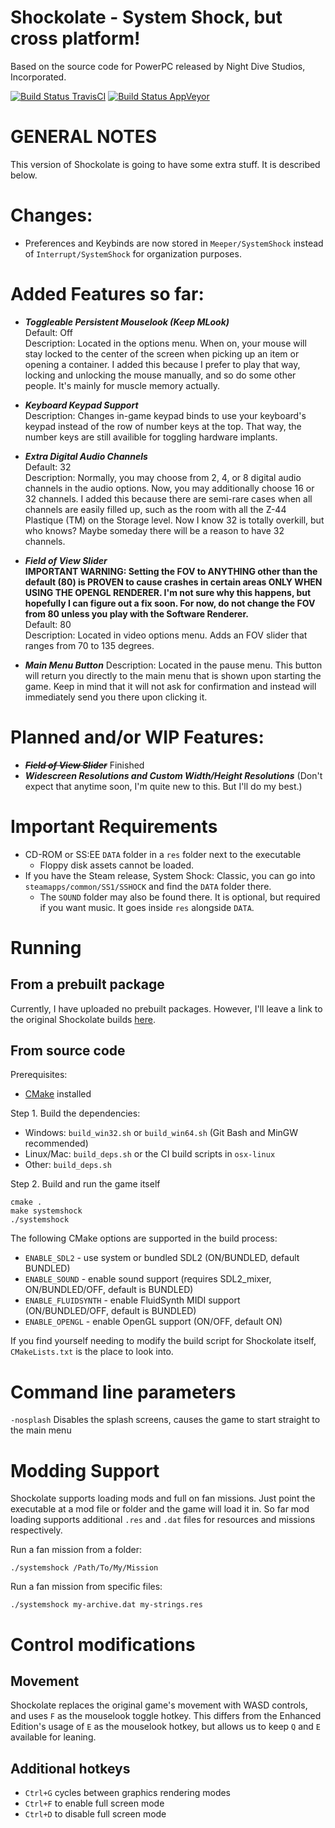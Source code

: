 Shockolate - System Shock, but cross platform!
============================
Based on the source code for PowerPC released by Night Dive Studios, Incorporated.

[![Build Status TravisCI](https://travis-ci.org/Interrupt/systemshock.svg?branch=master)](https://travis-ci.org/Interrupt/systemshock) [![Build Status AppVeyor](https://ci.appveyor.com/api/projects/status/5fmcswq8n7ni0o9j/branch/master?svg=true)](https://ci.appveyor.com/project/Interrupt/systemshock)

GENERAL NOTES
=============

This version of Shockolate is going to have some extra stuff. It is described below.

Changes:
========

- Preferences and Keybinds are now stored in `Meeper/SystemShock` instead of `Interrupt/SystemShock` for organization purposes.

Added Features so far:
======================

- **_Toggleable Persistent Mouselook (Keep MLook)_**  
Default: Off  
Description: Located in the options menu. When on, your mouse will stay locked to the center of the screen when picking up an item or opening a container. I added this because I prefer to play that way, locking and unlocking the mouse manually, and so do some other people. It's mainly for muscle memory actually.

- **_Keyboard Keypad Support_**  
Description: Changes in-game keypad binds to use your keyboard's keypad instead of the row of number keys at the top. That way, the number keys are still availible for toggling hardware implants.

- **_Extra Digital Audio Channels_**  
Default: 32  
Description: Normally, you may choose from 2, 4, or 8 digital audio channels in the audio options. Now, you may additionally choose 16 or 32 channels. I added this because there are semi-rare cases when all channels are easily filled up, such as the room with all the Z-44 Plastique (TM) on the Storage level. Now I know 32 is totally overkill, but who knows? Maybe someday there will be a reason to have 32 channels.

- **_Field of View Slider_**  
**IMPORTANT WARNING: Setting the FOV to ANYTHING other than the default (80) is PROVEN to cause crashes in certain areas ONLY WHEN USING THE OPENGL RENDERER. I'm not sure why this happens, but hopefully I can figure out a fix soon. For now, do not change the FOV from 80 unless you play with the Software Renderer.**  
Default: 80  
Description: Located in video options menu. Adds an FOV slider that ranges from 70 to 135 degrees.

- **_Main Menu Button_**
Description: Located in the pause menu. This button will return you directly to the main menu that is shown upon starting the game. Keep in mind that it will not ask for confirmation and instead will immediately send you there upon clicking it.

Planned and/or WIP Features:
============================

- ~~**_Field of View Slider_**~~ Finished  
- **_Widescreen Resolutions and Custom Width/Height Resolutions_** (Don't expect that anytime soon, I'm quite new to this. But I'll do my best.)

Important Requirements
======================

  - CD-ROM or SS:EE `DATA` folder in a `res` folder next to the executable
    - Floppy disk assets cannot be loaded.
  - If you have the Steam release, System Shock: Classic, you can go into `steamapps/common/SS1/SSHOCK` and find the `DATA` folder there.
    - The `SOUND` folder may also be found there. It is optional, but required if you want music. It goes inside `res` alongside `DATA`.


Running
=======

## From a prebuilt package

Currently, I have uploaded no prebuilt packages. However, I'll leave a link to the original Shockolate builds [here](https://github.com/Interrupt/systemshock/releases/).

## From source code

Prerequisites: 
- [CMake](https://cmake.org/download/) installed

Step 1. Build the dependencies:
* Windows: `build_win32.sh` or `build_win64.sh` (Git Bash and MinGW recommended)
* Linux/Mac: `build_deps.sh` or the CI build scripts in `osx-linux`
* Other: `build_deps.sh` 

Step 2. Build and run the game itself
```
cmake .
make systemshock
./systemshock
```

The following CMake options are supported in the build process:
* `ENABLE_SDL2` - use system or bundled SDL2 (ON/BUNDLED, default BUNDLED)
* `ENABLE_SOUND` - enable sound support (requires SDL2_mixer, ON/BUNDLED/OFF, default is BUNDLED)
* `ENABLE_FLUIDSYNTH` - enable FluidSynth MIDI support (ON/BUNDLED/OFF, default is BUNDLED)
* `ENABLE_OPENGL` - enable OpenGL support (ON/OFF, default ON)

If you find yourself needing to modify the build script for Shockolate itself, `CMakeLists.txt` is the place to look into.


Command line parameters
============

`-nosplash` Disables the splash screens, causes the game to start straight to the main menu

Modding Support
============
Shockolate supports loading mods and full on fan missions. Just point the executable at a mod file or folder and the game will load it in. So far mod loading supports additional `.res` and `.dat` files for resources and missions respectively.

Run a fan mission from a folder:
```
./systemshock /Path/To/My/Mission
```

Run a fan mission from specific files:
```
./systemshock my-archive.dat my-strings.res
```

Control modifications
=======

## Movement

Shockolate replaces the original game's movement with WASD controls, and uses `F` as the mouselook toggle hotkey. This differs from the Enhanced Edition's usage of `E` as the mouselook hotkey, but allows us to keep `Q` and `E` available for leaning.

## Additional hotkeys

* `Ctrl+G` cycles between graphics rendering modes
* `Ctrl+F` to enable full screen mode
* `Ctrl+D` to disable full screen mode 

